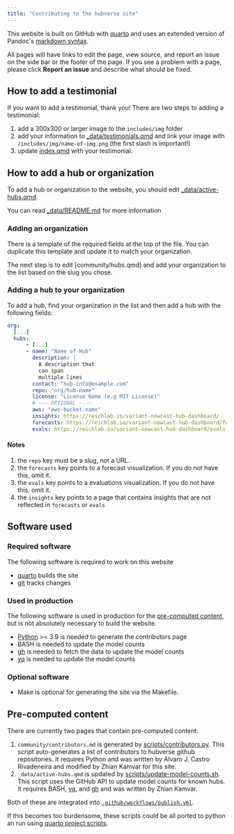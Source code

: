 ```yaml
---
title: "Contributing to the hubverse site"
---
```


This website is built on GitHub with [quarto](https://quarto.org) and uses an
extended version of Pandoc's [markdown
syntax](https://quarto.org/docs/authoring/markdown-basics.html).

All pages will have links to edit the page, view source, and report an issue
on the side bar or the footer of the page. If you see a problem with a page, 
please click **Report an issue** and describe what should be fixed. 

## How to add a testimonial

If you want to add a testimonial, thank you! There are two steps to adding a
testimonial:

1. add a 300x300 or larger image to the `includes/img` folder
1. add your information to [\_data/testimonials.qmd](_data/testimonials.qmd) and
   link your image with `/includes/img/name-of-img.png` (the first slash is
   important!)
2. update [index.qmd](index.qmd) with your testimonial.

## How to add a hub or organization

To add a hub or organization to the website, you should edit
[\_data/active-hubs.qmd](_data/active-hubs.qmd).

You can read [\_data/README.md](_data/README.md) for more information

### Adding an organization

There is a template of the required fields at the top of the file. You can
duplicate this template and update it to match your organization.

The next step is to edit [community/hubs.qmd] and add your organization to the
list based on the slug you chose.

### Adding a hub to your organization

To add a hub, find your organization in the list and then add a hub with the
following fields:

```yaml
org:
  [...]
  hubs:
      - [...]
      - name: "Name of Hub"
        description: |
          A description that
          can span
          multiple lines
        contact: "hub-info@example.com"
        repo: "org/hub-name"
        license: "License Name (e.g MIT License)"
        # --- OPTIONAL ----
        aws: "aws-bucket-name"
        insights: https://reichlab.io/variant-nowcast-hub-dashboard/
        forecasts: https://reichlab.io/variant-nowcast-hub-dashboard/forecasts.html
        evals: https://reichlab.io/variant-nowcast-hub-dashboard/evals.html
```

#### Notes

1. the `repo` key must be a slug, not a URL.
1. the `forecasts` key points to a forecast visualization. If you do not have this, omit it.
1. the `evals` key points to a evaluations visualization. If you do not have this, omit it.
1. the `insights` key points to a page that contains insights that are not reflected in `forecasts` or `evals`

## Software used

### Required software

The following software is required to work on this website

 - [quarto](https://quarto.org) builds the site
 - [git](https://git-scm.com) tracks changes

### Used in production

The following software is used in production for the [pre-computed
content](#pre-computed-content), but is not absolutely necessary to build the
website.

 - [Python](https://python.org) >= 3.9 is needed to generate the contributors page
 - BASH is needed to update the model counts
 - [gh](https://cli.github.com) is needed to fetch the data to update the model counts
 - [yq](https://github.com/mikefarah/yq/#install) is needed to update the model counts

### Optional software

 - Make is optional for generating the site via the Makefile.

## Pre-computed content

There are currently two pages that contain pre-computed content:

1. `community/contributors.md` is generated by
   [scripts/contributors.py](scripts/contributors.py). This script auto-generates a
   list of contributors to hubverse github repositories. It requires Python
   and was written by Alvaro J. Castro Rivadeneira and modified by Zhian Kamvar
   for this site.
2. `_data/active-hubs.qmd` is updated by
   [scripts/update-model-counts.sh](scripts/update-model-counts.sh). This
   script uses the GitHub API to update model counts for known hubs. It
   requires BASH, [yq](https://github.com/mikefarah/yq/#install), and
   [gh](https://cli.github.com) and was written by Zhian Kamvar.

Both of these are integrated into [`.github/workflows/publish.yml`](.github/workflows/publish.yml).

If this becomes too burdensome, these scripts could be all ported to python an run using [quarto project scripts](https://quarto.org/docs/projects/scripts.html).
